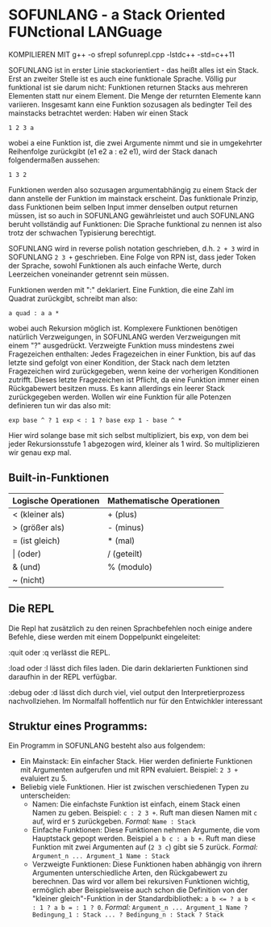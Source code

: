 # SOFUNLANG - a Stack Oriented FUNctional LANGuage

KOMPILIEREN MIT g++ -o sfrepl sofunrepl.cpp -lstdc++ -std=c++11

SOFUNLANG ist in erster Linie stackorientiert - das heißt alles ist ein Stack. Erst an zweiter
Stelle ist es auch eine funktionale Sprache. Völlig pur funktional ist sie darum nicht:
Funktionen returnen Stacks aus mehreren Elementen statt nur einem Element. Die Menge der 
returnten Elemente kann variieren. 
Insgesamt kann eine Funktion sozusagen als bedingter Teil des mainstacks 
betrachtet werden:
Haben wir einen Stack 

	1 2 3 a
	
wobei a eine Funktion ist, die zwei Argumente nimmt und sie 
in umgekehrter Reihenfolge zurückgibt (e1 e2 a : e2 e1), wird der Stack danach folgendermaßen
aussehen: 

	1 3 2
	
Funktionen werden also sozusagen argumentabhängig zu einem Stack der dann anstelle der Funktion
im mainstack erscheint. Das funktionale Prinzip, dass Funktionen beim selben Input immer denselben
output returnen müssen, ist so auch in SOFUNLANG gewährleistet und auch SOFUNLANG beruht
vollständig auf Funktionen: Die Sprache funktional zu nennen ist also trotz der schwachen Typisierung berechtigt.

SOFUNLANG wird in reverse polish notation geschrieben, d.h. `2 + 3` wird in SOFUNLANG `2 3 +` 
geschrieben. Eine Folge von RPN ist, dass jeder Token der Sprache, sowohl Funktionen als auch einfache Werte, durch Leerzeichen voneinander getrennt sein müssen.

Funktionen werden mit ":" deklariert. Eine Funktion, die eine Zahl im Quadrat zurückgibt, schreibt
man also: 

	a quad : a a *
	
wobei auch Rekursion möglich ist.
Komplexere Funktionen benötigen natürlich Verzweigungen, in SOFUNLANG werden Verzweigungen mit einem "?"
ausgedrückt. Verzweigte Funktion muss mindestens zwei Fragezeichen enthalten: Jedes Fragezeichen in einer Funktion,
bis auf das letzte sind gefolgt von einer Kondition, der Stack nach dem letzten Fragezeichen wird zurückgegeben, wenn
keine der vorherigen Konditionen zutrifft. Dieses letzte Fragezeichen ist Pflicht, da eine Funktion immer einen 
Rückgabewert besitzen muss. Es kann allerdings ein leerer Stack zurückgegeben werden.
Wollen wir eine Funktion für alle Potenzen definieren tun wir das also mit:

	exp base ^ ? 1 exp < : 1 ? base exp 1 - base ^ *
	
Hier wird solange base mit sich selbst multipliziert, bis exp, von dem bei jeder 
Rekursionsstufe 1 abgezogen wird, kleiner als 1 wird. So multiplizieren wir genau exp mal.

## Built-in-Funktionen

Logische Operationen | Mathematische Operationen
------------ | -------------
< (kleiner als) | + (plus)
\> (größer als) | - (minus)			  
= (ist gleich) | \* (mal)			      
\| (oder) | / (geteilt)				      
& (und) | % (modulo)
~ (nicht) |

## Die REPL
Die Repl hat zusätzlich zu den reinen Sprachbefehlen noch einige andere Befehle, diese werden mit einem Doppelpunkt eingeleitet:


:quit oder :q verlässt die REPL.

:load oder :l lässt dich files laden. Die darin deklarierten Funktionen sind daraufhin in der REPL verfügbar.

:debug oder :d lässt dich durch viel, viel output den Interpretierprozess nachvollziehen. Im Normalfall hoffentlich nur für den Entwichkler interessant

## Struktur eines Programms:

Ein Programm in SOFUNLANG besteht also aus folgendem:

- Ein Mainstack: Ein einfacher Stack. Hier werden definierte Funktionen mit Argumenten aufgerufen und mit RPN evaluiert. Beispiel: `2 3 +` evaluiert zu 5. 
- Beliebig viele Funktionen. Hier ist zwischen verschiedenen Typen zu unterscheiden:
  - Namen: Die einfachste Funktion ist einfach, einem Stack einen Namen zu geben. Beispiel: `c : 2 3 +`. Ruft man diesen Namen mit `c` auf, wird er `5` zurückgeben. *Formal:* `Name : Stack` 
  - Einfache Funktionen: Diese Funktionen nehmen Argumente, die vom Hauptstack gepopt werden. Beispiel `a b c : a b +`. Ruft man diese Funktion mit zwei Argumenten auf (`2 3 c`) gibt sie 5 zurück. *Formal:* `Argument_n ... Argument_1 Name : Stack`
  - Verzweigte Funktionen: Diese Funktionen haben abhängig von ihrern Argumenten unterschiedliche Arten, den Rückgabewert zu berechnen. Das wird vor allem bei rekursiven Funktionen wichtig, ermöglich aber Beispielsweise auch schon die Definition von der "kleiner gleich"-Funktion in der Standardbibliothek: `a b <= ? a b < : 1 ? a b = : 1 ? 0`. *Formal:* `Argument_n ... Argument_1 Name ? Bedingung_1 : Stack ... ? Bedingung_n : Stack ? Stack`
